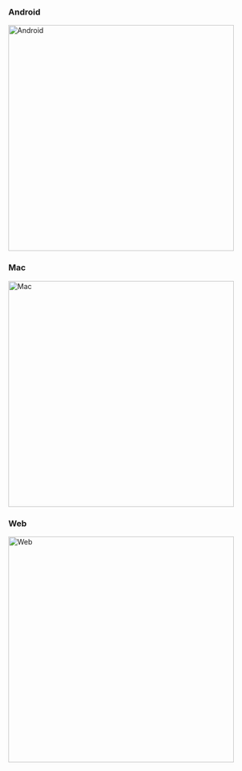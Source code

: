 ### Android

<img width="450" alt="Android" src="https://github.com/user-attachments/assets/c053770f-c69f-4be2-9a35-2ab6d693ada3"/>

### Mac

<img width="450" alt="Mac" src="https://github.com/user-attachments/assets/b66d31fc-4aa3-453b-b610-46f55e3d7c84"/>

### Web

<img width="450" alt="Web" src="https://github.com/user-attachments/assets/dd21b9b7-a0a1-449e-b3b6-8e8b980ff89e"/>

